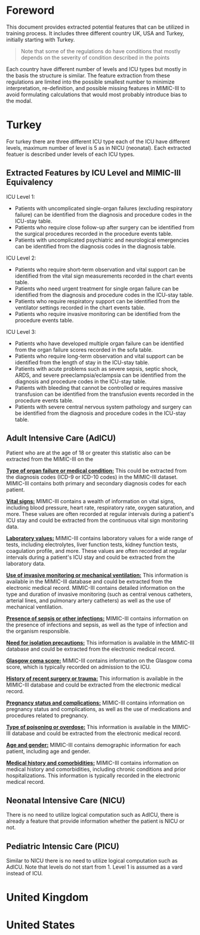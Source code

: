# Foreword

This document provides extracted potential features that can be utilized in training process. It includes three different country UK, USA and Turkey, initially starting with Turkey.

> Note that some of the regulations do have conditions that mostly depends on the severity of condition described in the points

Each country have different number of levels and ICU types but mostly in the basis the structure is similar. The feature extraction from these regulations are limited into the possible smallest number to minimize interpretation, re-definition, and possible missing features in MIMIC-III to avoid formulating calculations that would most probably introduce bias to the modal.

# Turkey

For turkey there are three different ICU type each of the ICU have different levels, maximum number of level is 5 as in NICU (neonatal). Each extracted featuer is described under levels of each ICU types.

## Extracted Features by ICU Level and MIMIC-III Equivalency 

ICU Level 1:

- Patients with uncomplicated single-organ failures (excluding respiratory failure) can be identified from the diagnosis and procedure codes in the ICU-stay table.
- Patients who require close follow-up after surgery can be identified from the surgical procedures recorded in the procedure events table.
- Patients with uncomplicated psychiatric and neurological emergencies can be identified from the diagnosis codes in the diagnosis table.

ICU Level 2:

- Patients who require short-term observation and vital support can be identified from the vital sign measurements recorded in the chart events table.
- Patients who need urgent treatment for single organ failure can be identified from the diagnosis and procedure codes in the ICU-stay table.
- Patients who require respiratory support can be identified from the ventilator settings recorded in the chart events table.
- Patients who require invasive monitoring can be identified from the procedure events table.

ICU Level 3:

- Patients who have developed multiple organ failure can be identified from the organ failure scores recorded in the sofa table.
- Patients who require long-term observation and vital support can be identified from the length of stay in the ICU-stay table.
- Patients with acute problems such as severe sepsis, septic shock, ARDS, and severe preeclampsia/eclampsia can be identified from the diagnosis and procedure codes in the ICU-stay table.
- Patients with bleeding that cannot be controlled or requires massive transfusion can be identified from the transfusion events recorded in the procedure events table.
- Patients with severe central nervous system pathology and surgery can be identified from the diagnosis and procedure codes in the ICU-stay table.

## Adult Intensive Care (AdICU)

Patient who are at the age of 18 or greater this statistic also can be extracted from the MIMIC-III on the

<b><u>Type of organ failure or medical condition:</b></u> This could be extracted from the diagnosis codes (ICD-9 or ICD-10 codes) in the MIMIC-III dataset. MIMIC-III contains both primary and secondary diagnosis codes for each patient.

<b><u>Vital signs:</b></u> MIMIC-III contains a wealth of information on vital signs, including blood pressure, heart rate, respiratory rate, oxygen saturation, and more. These values are often recorded at regular intervals during a patient's ICU stay and could be extracted from the continuous vital sign monitoring data.

<b><u>Laboratory values:</b></u> MIMIC-III contains laboratory values for a wide range of tests, including electrolytes, liver function tests, kidney function tests, coagulation profile, and more. These values are often recorded at regular intervals during a patient's ICU stay and could be extracted from the laboratory data.

<b><u>Use of invasive monitoring or mechanical ventilation:</b></u> This information is available in the MIMIC-III database and could be extracted from the electronic medical record. MIMIC-III contains detailed information on the type and duration of invasive monitoring (such as central venous catheters, arterial lines, and pulmonary artery catheters) as well as the use of mechanical ventilation.

<b><u>Presence of sepsis or other infections:</b></u> MIMIC-III contains information on the presence of infections and sepsis, as well as the type of infection and the organism responsible.

<b><u>Need for isolation precautions:</b></u> This information is available in the MIMIC-III database and could be extracted from the electronic medical record.

<b><u>Glasgow coma score:</b></u> MIMIC-III contains information on the Glasgow coma score, which is typically recorded on admission to the ICU.

<b><u>History of recent surgery or trauma:</b></u> This information is available in the MIMIC-III database and could be extracted from the electronic medical record.

<b><u>Pregnancy status and complications:</b></u> MIMIC-III contains information on pregnancy status and complications, as well as the use of medications and procedures related to pregnancy.

<b><u>Type of poisoning or overdose:</b></u> This information is available in the MIMIC-III database and could be extracted from the electronic medical record.

<b><u>Age and gender:</b></u> MIMIC-III contains demographic information for each patient, including age and gender.

<b><u>Medical history and comorbidities:</b></u> MIMIC-III contains information on medical history and comorbidities, including chronic conditions and prior hospitalizations. This information is typically recorded in the electronic medical record.


## Neonatal Intensive Care (NICU)

There is no need to utilize logical computation such as AdICU, there is already a feature that provide information whether the patient is NICU or not.

## Pediatric Intensic Care (PICU)

Similar to NICU there is no need to utilize logical computation such as AdICU. Note that levels do not start from 1. Level 1 is assumed as a vard instead of ICU.

# United Kingdom

# United States
